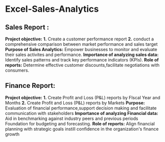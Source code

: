 # Excel-Sales-Analytics
## Sales Report :

**Project objective:** 
**1.** Create a customer performance report
**2.** conduct a comprehensive comparison between market performance and sales target
**Purpose of Sales Analytics:** Empower businesses to monitor and evaluate their sales activites and performance.
**Importance of analyzing sales data:** Identify sales patterns and track key performance indicators (KPIs).
**Role of reports:** Determine effective customer discounts,facilitate negotiations with consumers.

## Finance Report:
**Project objective:**
**1.** Create Profit and Loss (P&L) reports by FIscal Year and Months
**2.** Create Profit and Loss (P&L) reports by Markets
**Purpose:** Evaluation of financial performance,support decision making and facilitate communication with stakeholders
**Importance of analyzing Financial data:** Aid in benchmarking against industry peers and previous periods Foundation for budgeting and forecasting.
**Role of reports:** Align financial planning with strategic goals instill confidence in the organization's finance growth
